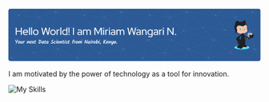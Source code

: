 ![I'm Miriam Wangari, a passionate Data Scientist based in Nairobi, Kenya.](https://github.com/WangariNgomi/WangariNgomi/blob/main/github-header-image%20(2).png)

I am motivated by the power of technology as a tool for innovation.


![My Skills](https://skillicons.dev/icons?i=py,git,github,py,mysql,r,sqlite,stackoverflow,tensorflow,vscode)





